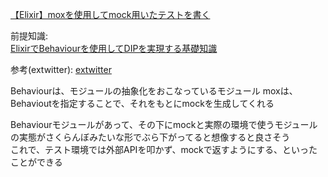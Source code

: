 [【Elixir】moxを使用してmock用いたテストを書く](https://sanposhiho.com/posts/elixir-mox/)

前提知識:  
[ElixirでBehaviourを使用してDIPを実現する基礎知識](https://sanposhiho.com/posts/elixir-behaviour/)

参考(extwitter):
[extwitter](https://github.com/parroty/extwitter/blob/master/lib/extwitter/behaviour.ex)

Behaviourは、モジュールの抽象化をおこなっているモジュール
moxは、Behavioutを指定することで、それをもとにmockを生成してくれる

Behaviourモジュールがあって、その下にmockと実際の環境で使うモジュールの実態がさくらんぼみたいな形でぶら下がってると想像すると良さそう  
これで、テスト環境では外部APIを叩かず、mockで返すようにする、といったことができる

